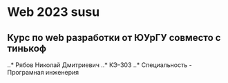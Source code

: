 # Web 2023 susu 
## Курс по web разработки от ЮУрГУ совместо с тинькоф
..* Рябов Николай Дмитриевич
..* КЭ-303
..* Специальность - Програмная инженерия

